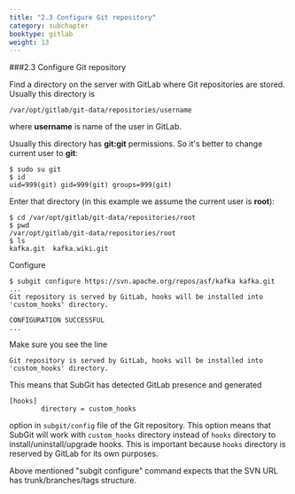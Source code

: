 ```yaml
---
title: "2.3 Configure Git repository"
category: subchapter
booktype: gitlab
weight: 13
---
```


###2.3 Configure Git repository

Find a directory on the server with GitLab where Git repositories are stored. Usually this directory is

    /var/opt/gitlab/git-data/repositories/username

where **username** is name of the user in GitLab.

Usually this directory has **git:git** permissions. So it's better to change current user to **git**:

    $ sudo su git
    $ id
    uid=999(git) gid=999(git) groups=999(git)

Enter that directory (in this example we assume the current user is **root**):

    $ cd /var/opt/gitlab/git-data/repositories/root
    $ pwd
    /var/opt/gitlab/git-data/repositories/root
    $ ls
    kafka.git  kafka.wiki.git

Configure

    $ subgit configure https://svn.apache.org/repos/asf/kafka kafka.git
    ...
    Git repository is served by GitLab, hooks will be installed into 'custom_hooks' directory.

    CONFIGURATION SUCCESSFUL
    ...

Make sure you see the line

    Git repository is served by GitLab, hooks will be installed into 'custom_hooks' directory.

This means that SubGit has detected GitLab presence and generated

    [hooks]
            directory = custom_hooks

option in `subgit/config` file of the Git repository. This option means that SubGit will work with `custom_hooks` directory instead of `hooks` directory to install/uninstall/upgrade hooks. This is important because `hooks` directory is reserved by GitLab for its own purposes.

Above mentioned "subgit configure" command expects that the SVN URL has trunk/branches/tags structure.

[](#up)